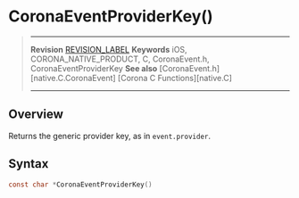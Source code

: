 # CoronaEventProviderKey()

> --------------------- ------------------------------------------------------------------------------------------
> __Revision__			[REVISION_LABEL](REVISION_URL)
> __Keywords__			iOS, CORONA_NATIVE_PRODUCT, C, CoronaEvent.h, CoronaEventProviderKey
> __See also__			[CoronaEvent.h][native.C.CoronaEvent]
>						[Corona C Functions][native.C]
> --------------------- ------------------------------------------------------------------------------------------


## Overview

Returns the generic provider key, as in `event.provider`.


## Syntax

``````c
const char *CoronaEventProviderKey()
``````
